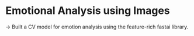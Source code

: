 # Emotional Analysis using Images
-> Built a CV model for emotion analysis using the feature-rich fastai library.
